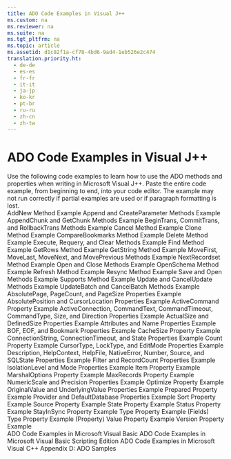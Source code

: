```yaml
---
title: ADO Code Examples in Visual J++
ms.custom: na
ms.reviewer: na
ms.suite: na
ms.tgt_pltfrm: na
ms.topic: article
ms.assetid: d1c82f1a-cf78-4bd6-9ad4-1eb526e2c474
translation.priority.ht: 
  - de-de
  - es-es
  - fr-fr
  - it-it
  - ja-jp
  - ko-kr
  - pt-br
  - ru-ru
  - zh-cn
  - zh-tw
---
```

# ADO Code Examples in Visual J++
<?xml version="1.0" encoding="utf-8"?>
<developerReferenceWithoutSyntaxDocument xmlns="http://ddue.schemas.microsoft.com/authoring/2003/5" xmlns:xlink="http://www.w3.org/1999/xlink" xmlns:xsi="http://www.w3.org/2001/XMLSchema-instance" xsi:schemaLocation="http://ddue.schemas.microsoft.com/authoring/2003/5 http://dduestorage.blob.core.windows.net/ddueschema/developer.xsd">
  <introduction>
    <para>Use the following code examples to learn how to use the ADO methods and properties when writing in Microsoft Visual J++.</para>
    <alert class="note">
      <para>Paste the entire code example, from beginning to end, into your code editor. The example may not run correctly if partial examples are used or if paragraph formatting is lost.</para>
    </alert>
  </introduction>
  <section>
    <title>Methods</title>
    <content>
      <list class="bullet">
        <listItem>
          <para>
            <legacyLink xlink:href="12856ffb-8645-4fad-b51f-2c2967677c01">AddNew Method Example</legacyLink>
          </para>
        </listItem>
        <listItem>
          <para>
            <legacyLink xlink:href="9673f232-fa58-4439-995a-b4066db628aa">Append and CreateParameter Methods Example</legacyLink>
          </para>
        </listItem>
        <listItem>
          <para>
            <legacyLink xlink:href="c21d0e82-81b3-4b06-a91e-77efad17c093">AppendChunk and GetChunk Methods Example</legacyLink>
          </para>
        </listItem>
        <listItem>
          <para>
            <legacyLink xlink:href="27f502f8-d66a-4b44-9071-a05993d3fabb">BeginTrans, CommitTrans, and RollbackTrans Methods Example</legacyLink>
          </para>
        </listItem>
        <listItem>
          <para>
            <legacyLink xlink:href="3e41ee6f-5138-4d32-98ac-05e30a2a6fd2">Cancel Method Example</legacyLink>
          </para>
        </listItem>
        <listItem>
          <para>
            <legacyLink xlink:href="6b699f2b-e5c7-4584-ab25-663a9243d30e">Clone Method Example</legacyLink>
          </para>
        </listItem>
        <listItem>
          <para>
            <legacyLink xlink:href="3c679a15-e924-49a5-8f3a-38a8266064f8">CompareBookmarks Method Example</legacyLink>
          </para>
        </listItem>
        <listItem>
          <para>
            <legacyLink xlink:href="838c4bcb-bd78-4c98-a3ac-b8bf6e750db2">Delete Method Example</legacyLink>
          </para>
        </listItem>
        <listItem>
          <para>
            <legacyLink xlink:href="3c92cb19-c13b-4bb3-b4cd-75dc8f42057c">Execute, Requery, and Clear Methods Example</legacyLink>
          </para>
        </listItem>
        <listItem>
          <para>
            <legacyLink xlink:href="cd92d39e-0f7f-4fa6-a9f3-9cd5f00f184d">Find Method Example</legacyLink>
          </para>
        </listItem>
        <listItem>
          <para>
            <legacyLink xlink:href="44dde820-9596-439c-97a8-037d40d873f0">GetRows Method Example</legacyLink>
          </para>
        </listItem>
        <listItem>
          <para>
            <legacyLink xlink:href="d8260e68-e255-4c0c-9f13-5cca6a9a9c35">GetString Method Example</legacyLink>
          </para>
        </listItem>
        <listItem>
          <para>
            <legacyLink xlink:href="d2db8a95-3072-4007-a127-44376405a67e">MoveFirst, MoveLast, MoveNext, and MovePrevious Methods Example</legacyLink>
          </para>
        </listItem>
        <listItem>
          <para>
            <legacyLink xlink:href="7948eefb-f5cc-4e74-b2f4-39033b46243d">NextRecordset Method Example</legacyLink>
          </para>
        </listItem>
        <listItem>
          <para>
            <legacyLink xlink:href="0b7dd9f8-4751-48fb-a75d-c6f75d80d928">Open and Close Methods Example</legacyLink>
          </para>
        </listItem>
        <listItem>
          <para>
            <legacyLink xlink:href="4c1240f1-7464-47db-9761-2d547419aedd">OpenSchema Method Example</legacyLink>
          </para>
        </listItem>
        <listItem>
          <para>
            <legacyLink xlink:href="c0fbf728-0ccb-468d-be1e-c09dad9ffddb">Refresh Method Example</legacyLink>
          </para>
        </listItem>
        <listItem>
          <para>
            <legacyLink xlink:href="0ef0ed20-83ac-4047-9294-506fd82f7201">Resync Method Example</legacyLink>
          </para>
        </listItem>
        <listItem>
          <para>
            <legacyLink xlink:href="bc425816-ecf8-4739-b50e-4cd5c60a151c">Save and Open Methods Example</legacyLink>
          </para>
        </listItem>
        <listItem>
          <para>
            <legacyLink xlink:href="eb7a5d97-0f3c-4bd4-b66d-cd1c454c4a93">Supports Method Example</legacyLink>
          </para>
        </listItem>
        <listItem>
          <para>
            <legacyLink xlink:href="f93099ae-797d-4f0d-ac28-81405b2892e1">Update and CancelUpdate Methods Example</legacyLink>
          </para>
        </listItem>
        <listItem>
          <para>
            <legacyLink xlink:href="8e8728aa-267f-4468-9a04-8bb29457995c">UpdateBatch and CancelBatch Methods Example</legacyLink>
          </para>
        </listItem>
      </list>
    </content>
  </section>
  <section>
    <title>Properties</title>
    <content>
      <list class="bullet">
        <listItem>
          <para>
            <legacyLink xlink:href="05f9f20e-0697-46bf-b004-76d7fc2e5d52">AbsolutePage, PageCount, and PageSize Properties Example</legacyLink>
          </para>
        </listItem>
        <listItem>
          <para>
            <legacyLink xlink:href="74afb37a-92b5-4cab-be49-18fb866e4d53">AbsolutePosition and CursorLocation Properties Example</legacyLink>
          </para>
        </listItem>
        <listItem>
          <para>
            <legacyLink xlink:href="f28637c7-05ab-482d-b1ce-bbfc41228050">ActiveCommand Property Example</legacyLink>
          </para>
        </listItem>
        <listItem>
          <para>
            <legacyLink xlink:href="69a4a219-8d52-401b-9e92-2ef415f68b05">ActiveConnection, CommandText, CommandTimeout, CommandType, Size, and Direction Properties Example</legacyLink>
          </para>
        </listItem>
        <listItem>
          <para>
            <legacyLink xlink:href="2a0936e6-6452-4fef-9295-50407a13d691">ActualSize and DefinedSize Properties Example</legacyLink>
          </para>
        </listItem>
        <listItem>
          <para>
            <legacyLink xlink:href="625f8bcb-a9bb-4534-8768-00a9bcbe7b7f">Attributes and Name Properties Example</legacyLink>
          </para>
        </listItem>
        <listItem>
          <para>
            <legacyLink xlink:href="eecd75a8-3e4f-4a18-b1c1-4c053dd7833f">BOF, EOF, and Bookmark Properties Example</legacyLink>
          </para>
        </listItem>
        <listItem>
          <para>
            <legacyLink xlink:href="d6fe482a-6951-438b-be58-e08f64efd1e2">CacheSize Property Example</legacyLink>
          </para>
        </listItem>
        <listItem>
          <para>
            <legacyLink xlink:href="4c1e61ed-6569-44a9-b0c8-75b820a64cb6">ConnectionString, ConnectionTimeout, and State Properties Example</legacyLink>
          </para>
        </listItem>
        <listItem>
          <para>
            <legacyLink xlink:href="68cc1395-2433-4000-98dc-9e860170cd59">Count Property Example</legacyLink>
          </para>
        </listItem>
        <listItem>
          <para>
            <legacyLink xlink:href="c222016e-415d-485e-86c5-e29feac4297a">CursorType, LockType, and EditMode Properties Example</legacyLink>
          </para>
        </listItem>
        <listItem>
          <para>
            <legacyLink xlink:href="7fd0eebc-99f4-490e-9b62-0b62b1884d6b">Description, HelpContext, HelpFile, NativeError, Number, Source, and SQLState Properties Example</legacyLink>
          </para>
        </listItem>
        <listItem>
          <para>
            <legacyLink xlink:href="16d5d896-9905-4f75-973b-e1e696cd169f">Filter and RecordCount Properties Example</legacyLink>
          </para>
        </listItem>
        <listItem>
          <para>
            <legacyLink xlink:href="7662d89a-c5f9-44db-8c93-606db48cdd96">IsolationLevel and Mode Properties Example</legacyLink>
          </para>
        </listItem>
        <listItem>
          <para>
            <legacyLink xlink:href="e1426a08-71b8-4af2-9f57-97ceb90ccef2">Item Property Example</legacyLink>
          </para>
        </listItem>
        <listItem>
          <para>
            <legacyLink xlink:href="9475c5f9-3a63-42cb-818c-4268e938a25c">MarshalOptions Property Example</legacyLink>
          </para>
        </listItem>
        <listItem>
          <para>
            <legacyLink xlink:href="f5f12f3b-8f45-4bfa-b70e-971b758e1898">MaxRecords Property Example</legacyLink>
          </para>
        </listItem>
        <listItem>
          <para>
            <legacyLink xlink:href="ca9f10d2-b5d1-449b-807b-649ef4fbf0bb">NumericScale and Precision Properties Example</legacyLink>
          </para>
        </listItem>
        <listItem>
          <para>
            <legacyLink xlink:href="a75d5239-54a9-4eec-b144-a5848cdbf265">Optimize Property Example</legacyLink>
          </para>
        </listItem>
        <listItem>
          <para>
            <legacyLink xlink:href="cfe62974-f768-437f-87c5-8106c4e23ad0">OriginalValue and UnderlyingValue Properties Example</legacyLink>
          </para>
        </listItem>
        <listItem>
          <para>
            <legacyLink xlink:href="fc52ea7c-1b3b-4874-9db9-4d2e01d794c3">Prepared Property Example</legacyLink>
          </para>
        </listItem>
        <listItem>
          <para>
            <legacyLink xlink:href="fdc26576-37d0-4fa1-9afa-75d0e7133675">Provider and DefaultDatabase Properties Example</legacyLink>
          </para>
        </listItem>
        <listItem>
          <para>
            <legacyLink xlink:href="460d4bbc-6250-475e-843e-899cf3c11742">Sort Property Example</legacyLink>
          </para>
        </listItem>
        <listItem>
          <para>
            <legacyLink xlink:href="094ae2f9-9382-4080-ba80-2ad625746ed4">Source Property Example</legacyLink>
          </para>
        </listItem>
        <listItem>
          <para>
            <legacyLink xlink:href="74b59bbe-0244-4516-9b1d-dc513bd03a3d">State Property Example</legacyLink>
          </para>
        </listItem>
        <listItem>
          <para>
            <legacyLink xlink:href="d35cb991-2c5b-4d91-bc07-62104242cae7">Status Property Example</legacyLink>
          </para>
        </listItem>
        <listItem>
          <para>
            <legacyLink xlink:href="48e2f748-e8e0-4cbb-8133-b96aa06c6324">StayInSync Property Example</legacyLink>
          </para>
        </listItem>
        <listItem>
          <para>
            <legacyLink xlink:href="d35cb991-2c5b-4d91-bc07-62104242cae7">Type Property Example (Fields)</legacyLink>
          </para>
        </listItem>
        <listItem>
          <para>
            <legacyLink xlink:href="17438bac-468c-47ff-9028-325660e1b261">Type Property Example (Property)</legacyLink>
          </para>
        </listItem>
        <listItem>
          <para>
            <legacyLink xlink:href="707be908-20ef-4bd6-a12c-8dc87fadd6ed">Value Property Example</legacyLink>
          </para>
        </listItem>
        <listItem>
          <para>
            <legacyLink xlink:href="40b2ab58-84b5-4ae6-9226-df9e8f7d97c6">Version Property Example</legacyLink>
          </para>
        </listItem>
      </list>
    </content>
  </section>
  <relatedTopics>
<link xlink:href="1152893e-b617-40f1-88b6-81e82e2234f1">ADO Code Examples in Microsoft Visual Basic</link>
<link xlink:href="78bb9a95-7ac4-44b6-818b-d1787f952ed7">ADO Code Examples in Microsoft Visual Basic Scripting Edition</link>
<link xlink:href="af30b764-398f-4918-aaa7-3952226cf544">ADO Code Examples in Microsoft Visual C++</link>
<link xlink:href="1582e411-55ac-40f0-bd3d-9a10654e4b67">Appendix D: ADO Samples</link>
</relatedTopics>
</developerReferenceWithoutSyntaxDocument>